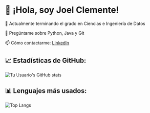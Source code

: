 # 👋 ¡Hola, soy Joel Clemente!

🔭 Actualmente terminando el grado en Ciencias e Ingeniería de Datos

💬 Pregúntame sobre Python, Java y Git 

📫 Cómo contactarme: [LinkedIn](https://es.linkedin.com/in/joel-clemente-l%C3%B3pez-cabrera-0907b132a?trk=people-guest_people_search-card)  

## 📈 Estadísticas de GitHub:
![Tu Usuario's GitHub stats](https://github-readme-stats.vercel.app/api?username=tuusuario&show_icons=true&theme=radical)

## 📊 Lenguajes más usados:
![Top Langs](https://github-readme-stats.vercel.app/api/top-langs/?username=joelclemente&layout=compact&theme=tokyonight)
